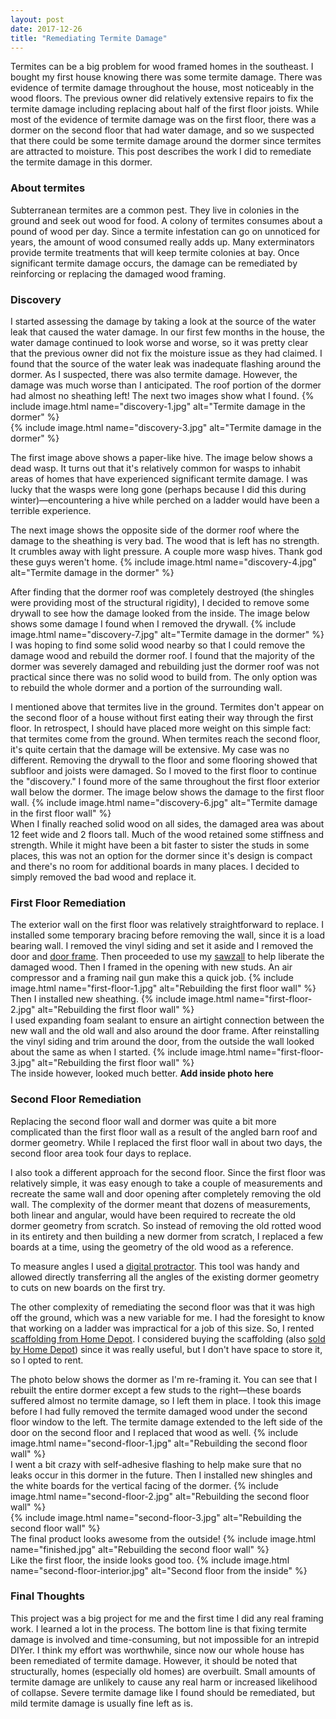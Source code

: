 ```yaml
---
layout: post
date: 2017-12-26
title: "Remediating Termite Damage"
---
```


<!--excerpt.start-->
Termites can be a big problem for wood framed homes in the southeast. I bought my first house knowing there was some termite damage. There was evidence of termite damage throughout the house, most noticeably in the wood floors. The previous owner did relatively extensive repairs to fix the termite damage including replacing about half of the first floor joists. While most of the evidence of termite damage was on the first floor, there was a dormer on the second floor that had water damage, and so we suspected that there could be some termite damage around the dormer since termites are attracted to moisture. This post describes the work I did to remediate the termite damage in this dormer.<!--excerpt.end-->

### About termites
Subterranean termites are a common pest. They live in colonies in the ground and seek out wood for food. A colony of termites consumes about a pound of wood per day. Since a termite infestation can go on unnoticed for years, the amount of wood consumed really adds up. Many exterminators provide termite treatments that will keep termite colonies at bay. Once significant termite damage occurs, the damage can be remediated by reinforcing or replacing the damaged wood framing.

### Discovery
I started assessing the damage by taking a look at the source of the water leak that caused the water damage. In our first few months in the house, the water damage continued to look worse and worse, so it was pretty clear that the previous owner did not fix the moisture issue as they had claimed. I found that the source of the water leak was inadequate flashing around the dormer. As I suspected, there was also termite damage. However, the damage was much worse than I anticipated. The roof portion of the dormer had almost no sheathing left! The next two images show what I found.
{% include image.html name="discovery-1.jpg" alt="Termite damage in the dormer" %}
<br>
{% include image.html name="discovery-3.jpg" alt="Termite damage in the dormer" %}
<br>

The first image above shows a paper-like hive. The image below shows a dead wasp. It turns out that it's relatively common for wasps to inhabit areas of homes that have experienced significant termite damage. I was lucky that the wasps were long gone (perhaps because I did this during winter)—encountering a hive while perched on a ladder would have been a terrible experience.

The next image shows the opposite side of the dormer roof where the damage to the sheathing is very bad. The wood that is left has no strength. It crumbles away with light pressure. A couple more wasp hives. Thank god these guys weren't home.
{% include image.html name="discovery-4.jpg" alt="Termite damage in the dormer" %}
<br>

After finding that the dormer roof was completely destroyed (the shingles were providing most of the structural rigidity), I decided to remove some drywall to see how the damage looked from the inside. The image below shows some damage I found when I removed the drywall.
{% include image.html name="discovery-7.jpg" alt="Termite damage in the dormer" %}
<br>
I was hoping to find some solid wood nearby so that I could remove the damage wood and rebuild the dormer roof. I found that the majority of the dormer was severely damaged and rebuilding just the dormer roof was not practical since there was no solid wood to build from. The only option was to rebuild the whole dormer and a portion of the surrounding wall.

I mentioned above that termites live in the ground. Termites don't appear on the second floor of a house without first eating their way through the first floor. In retrospect, I should have placed more weight on this simple fact: that termites come from the ground. When termites reach the second floor, it's quite certain that the damage will be extensive. My case was no different. Removing the drywall to the floor and some flooring showed that subfloor and joists were damaged. So I moved to the first floor to continue the "discovery." I found more of the same throughout the first floor exterior wall below the dormer. The image below shows the damage to the first floor wall.
{% include image.html name="discovery-6.jpg" alt="Termite damage in the first floor wall" %}
<br>
When I finally reached solid wood on all sides, the damaged area was about 12 feet wide and 2 floors tall. Much of the wood retained some stiffness and strength. While it might have been a bit faster to sister the studs in some places, this was not an option for the dormer since it's design is compact and there's no room for additional boards in many places. I decided to simply removed the bad wood and replace it.

### First Floor Remediation
The exterior wall on the first floor was relatively straightforward to replace. I installed some temporary bracing before removing the wall, since it is a load bearing wall. I removed the vinyl siding and set it aside and I removed the door and [door frame](https://www.hunker.com/13402714/how-to-remove-a-door-frame). Then proceeded to use my [sawzall](https://www.amazon.com/Makita-JR3050T-Amp-Reciprocating-Saw/dp/B0009OR91U) to help liberate the damaged wood. Then I framed in the opening with new studs. An air compressor and a framing nail gun make this a quick job.
{% include image.html name="first-floor-1.jpg" alt="Rebuilding the first floor wall" %}
<br>
Then I installed new sheathing.
{% include image.html name="first-floor-2.jpg" alt="Rebuilding the first floor wall" %}
<br>
I used expanding foam sealant to ensure an airtight connection between the new wall and the old wall and also around the door frame. After reinstalling the vinyl siding and trim around the door, from the outside the wall looked about the same as when I started.
{% include image.html name="first-floor-3.jpg" alt="Rebuilding the first floor wall" %}
<br>
The inside however, looked much better.
<b>Add inside photo here</b>

### Second Floor Remediation
Replacing the second floor wall and dormer was quite a bit more complicated than the first floor wall as a result of the angled barn roof and dormer geometry. While I replaced the first floor wall in about two days, the second floor area took four days to replace.

I also took a different approach for the second floor. Since the first floor was relatively simple, it was easy enough to take a couple of measurements and recreate the same wall and door opening after completely removing the old wall. The complexity of the dormer meant that dozens of measurements, both linear and angular, would have been required to recreate the old dormer geometry from scratch. So instead of removing the old rotted wood in its entirety and then building a new dormer from scratch, I replaced a few boards at a time, using the geometry of the old wood as a reference.

To measure angles I used a [digital protractor](https://www.homedepot.com/p/Husky-5-in-Digital-Protractor-822H/206007248). This tool was handy and allowed directly transferring all the angles of the existing dormer geometry to cuts on new boards on the first try.

The other complexity of remediating the second floor was that it was high off the ground, which was a new variable for me. I had the foresight to know that working on a ladder was impractical for a job of this size. So, I rented [scaffolding from Home Depot](https://www.homedepot.com/tool-truck-rental/Interior-Scaffold/APHDI-41837/). I considered buying the scaffolding (also [sold by Home Depot](https://www.homedepot.com/p/PRO-SERIES-12-ft-2-Story-Rolling-Scaffold-Tower-with-1000-lb-Load-Capacity-800364/204588148)) since it was really useful, but I don't have space to store it, so I opted to rent.

The photo below shows the dormer as I'm re-framing it. You can see that I rebuilt the entire dormer except a few studs to the right—these boards suffered almost no termite damage, so I left them in place. I took this image before I had fully removed the termite damaged wood under the second floor window to the left. The termite damage extended to the left side of the door on the second floor and I replaced that wood as well.
{% include image.html name="second-floor-1.jpg" alt="Rebuilding the second floor wall" %}
<br>
I went a bit crazy with self-adhesive flashing to help make sure that no leaks occur in this dormer in the future. Then I installed new shingles and the white boards for the vertical facing of the dormer.
{% include image.html name="second-floor-2.jpg" alt="Rebuilding the second floor wall" %}
<br>
{% include image.html name="second-floor-3.jpg" alt="Rebuilding the second floor wall" %}
<br>
The final product looks awesome from the outside!
{% include image.html name="finished.jpg" alt="Rebuilding the second floor wall" %}
<br>
Like the first floor, the inside looks good too.
{% include image.html name="second-floor-interior.jpg" alt="Second floor from the inside" %}
<br>

### Final Thoughts
This project was a big project for me and the first time I did any real framing work. I learned a lot in the process. The bottom line is that fixing termite damage is involved and time-consuming, but not impossible for an intrepid DIYer. I think my effort was worthwhile, since now our whole house has been remediated of termite damage. However, it should be noted that structurally, homes (especially old homes) are overbuilt. Small amounts of termite damage are unlikely to cause any real harm or increased likelihood of collapse. Severe termite damage like I found should be remediated, but mild termite damage is usually fine left as is.
